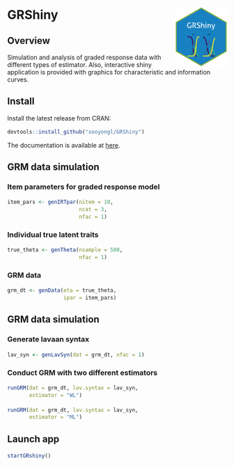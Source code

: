 
# GRShiny <img src='man/figures/hextile.png' align="right" height="135" />

## Overview

Simulation and analysis of graded response data with different types of
estimator. Also, interactive shiny application is provided with graphics
for characteristic and information curves.

## Install

Install the latest release from CRAN:

``` r
devtools::install_github("sooyongl/GRShiny")
```

The documentation is available at
[here](https://sooyongl.github.io/GRShiny/).

## GRM data simulation

### Item parameters for graded response model

``` r
item_pars <- genIRTpar(nitem = 10,
                       ncat = 3,
                       nfac = 1)
```

### Individual true latent traits

``` r
true_theta <- genTheta(nsample = 500,
                       nfac = 1)
```

### GRM data

``` r
grm_dt <- genData(eta = true_theta,
                  ipar = item_pars)
```

## GRM data simulation

### Generate lavaan syntax

``` r
lav_syn <- genLavSyn(dat = grm_dt, nfac = 1)
```

### Conduct GRM with two different estimators

``` r
runGRM(dat = grm_dt, lav.syntax = lav_syn,
       estimator = "WL")

runGRM(dat = grm_dt, lav.syntax = lav_syn,
       estimator = "ML")
```

## Launch app

``` r
startGRshiny()
```
